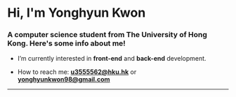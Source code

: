 <h1 align="">Hi, I'm Yonghyun Kwon</h1>
<h3 align="">A computer science student from The University of Hong Kong. Here's some info about me!</h3>

- I’m currently interested in **front-end** and **back-end** development.

- How to reach me: **u3555562@hku.hk** or **yonghyunkwon98@gmail.com**


---

<!--[Top Langs](https://github-readme-stats.vercel.app/api/top-langs/?username=Yonghyunkkk&layout=compact&theme=tokyonight)-->

<!--[Yonghyun's github stats](https://github-readme-stats.vercel.app/api?username=Yonghyunkkk&show_icons=true&theme=tokyonight)-->

